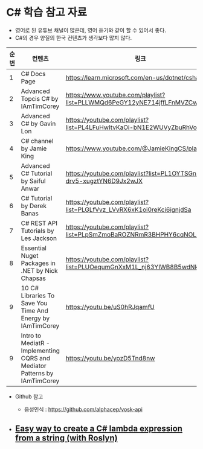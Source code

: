 # C# 학습 참고 자료

 * 영어로 된 유튜브 채널이 많은데, 영어 듣기와 같이 할 수 있어서 좋다.
 * C#의 경우 양질의 한국 컨텐츠가 생각보다 많지 않다.

| 순번 | 컨텐츠 | 링크 | 비고 |
| ---| --- | --- | --- |
| 1 | C# Docs Page |  https://learn.microsoft.com/en-us/dotnet/csharp/| - |
| 2 | Advanced Topcis C# by IAmTimCorey | https://www.youtube.com/playlist?list=PLLWMQd6PeGY12yNE714jffLFnMVZCwvvZ | - |
| 3 | Advanced C# by Gavin Lon | https://youtube.com/playlist?list=PL4LFuHwItvKaOi-bN1E2WUVyZbuRhVokL | - |
| 4 | C# channel by Jamie King | https://www.youtube.com/@JamieKingCS/playlists | - |
| 5 | Advanced C# Tutorial by Saiful Anwar | https://youtube.com/playlist?list=PL1OYTSGn7ia-drv5-xugztYN6D9Jx2wJX | - |
| 6 | C# Tutorial by Derek Banas | https://youtube.com/playlist?list=PLGLfVvz_LVvRX6xK1oi0reKci6ignjdSa | - |
| 7 | C# REST API Tutorials by Les Jackson | https://youtube.com/playlist?list=PLpSmZmoBaROZNRmR3BHPHY6cqNOLqLkKA | - |
| 8 | Essential Nuget Packages in .NET by Nick Chapsas | https://youtube.com/playlist?list=PLUOequmGnXxM1L_nj63YIWB8B5wdNk6dA | - |
| 9 | 10 C# Libraries To Save You Time And Energy by IAmTimCorey | https://youtu.be/uS0hRJqamfU | - |
| 9 | Intro to MediatR - Implementing CQRS and Mediator Patterns by IAmTimCorey | https://youtu.be/yozD5Tnd8nw | - |

* Github 참고
   - 음성인식 : https://github.com/alphacep/vosk-api

* [Easy way to create a C# lambda expression from a string (with Roslyn)](https://www.strathweb.com/2018/01/easy-way-to-create-a-c-lambda-expression-from-a-string-with-roslyn/)
  - 
